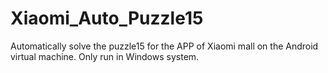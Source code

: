 # Xiaomi_Auto_Puzzle15
Automatically solve the puzzle15 for the APP of Xiaomi mall on the Android virtual machine. Only run in Windows system.
